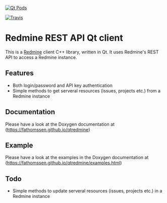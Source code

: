 [![Qt Pods](http://qt-pods.org/assets/logo.png "Qt Pods")](http://qt-pods.org)

[![Travis](https://travis-ci.org/fathomssen/qtredmine.svg?branch=master)](https://travis-ci.org/fathomssen/qtredmine)

Redmine REST API Qt client
==========================

This is a [Redmine](http://redmine.org) client C++ library, written in Qt. It
uses Redmine's REST API to access a Redmine instance.

Features
--------
* Both login/password and API key authentication
* Simple methods to get serveral resources (issues, projects etc.) from a Redmine instance

Documentation
-------------
Please have a look at the Doxygen documentation at
(https://fathomssen.github.io/qtredmine)

Example
-------
Please have a look at the examples in the Doxygen documentation at
(https://fathomssen.github.io/qtredmine/examples.html)

Todo
----
* Simple methods to update serveral resources (issues, projects etc.) in a Redmine instance
